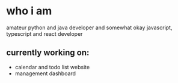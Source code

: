 <h1>who i am</h1>
<span>amateur python and java developer and somewhat okay javascript, typescript and react developer</span>
<h2>currently working on:</h2>
<ul>
  <li>calendar and todo list website</li>
  <li>management dashboard</li>
</ul>
